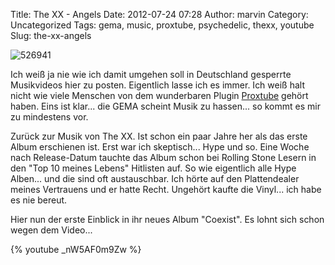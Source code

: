 Title: The XX - Angels
Date: 2012-07-24 07:28
Author: marvin
Category: Uncategorized
Tags: gema, music, proxtube, psychedelic, thexx, youtube
Slug: the-xx-angels

![526941]({filename}/images/526941.jpg)

Ich weiß ja nie wie ich damit umgehen soll in Deutschland gesperrte
Musikvideos hier zu posten. Eigentlich lasse ich es immer. Ich weiß halt
nicht wie viele Menschen von dem wunderbaren Plugin
[Proxtube](https://proxtube.com/) gehört haben. Eins ist klar... die
GEMA scheint Musik zu hassen... so kommt es mir zu mindestens vor.

Zurück zur Musik von The XX. Ist schon ein paar Jahre her als das erste
Album erschienen ist. Erst war ich skeptisch... Hype und so. Eine Woche
nach Release-Datum tauchte das Album schon bei Rolling Stone Lesern in
den "Top 10 meines Lebens" Hitlisten auf. So wie eigentlich alle Hype
Alben... und die sind oft austauschbar. Ich hörte auf den Plattendealer
meines Vertrauens und er hatte Recht. Ungehört kaufte die Vinyl... ich
habe es nie bereut.

Hier nun der erste Einblick in ihr neues Album "Coexist". Es lohnt sich
schon wegen dem Video...

{% youtube _nW5AF0m9Zw %}

